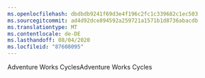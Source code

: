 ```yaml
---
ms.openlocfilehash: dbdbdb9241f69d3e4f196c2fc1c339682c1ec503
ms.sourcegitcommit: ad4d92dce894592a259721a1571b1d8736abacdb
ms.translationtype: MT
ms.contentlocale: de-DE
ms.lasthandoff: 08/04/2020
ms.locfileid: "87608095"
---
```

<span data-ttu-id="ad4fc-101">Adventure Works Cycles</span><span class="sxs-lookup"><span data-stu-id="ad4fc-101">Adventure Works Cycles</span></span>

